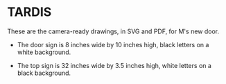 TARDIS
======

These are the camera-ready drawings, in SVG and PDF, for M's new door.

- The door sign is 8 inches wide by 10 inches high, black letters on a white background.

- The top sign is 32 inches wide by 3.5 inches high, white letters on a black background.

